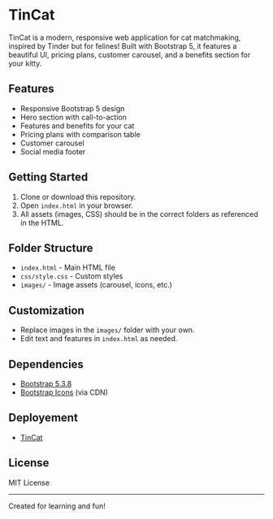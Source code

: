# TinCat

TinCat is a modern, responsive web application for cat matchmaking, inspired by Tinder but for felines! Built with Bootstrap 5, it features a beautiful UI, pricing plans, customer carousel, and a benefits section for your kitty.

## Features
- Responsive Bootstrap 5 design
- Hero section with call-to-action
- Features and benefits for your cat
- Pricing plans with comparison table
- Customer carousel
- Social media footer

## Getting Started
1. Clone or download this repository.
2. Open `index.html` in your browser.
3. All assets (images, CSS) should be in the correct folders as referenced in the HTML.

## Folder Structure
- `index.html` - Main HTML file
- `css/style.css` - Custom styles
- `images/` - Image assets (carousel, icons, etc.)

## Customization
- Replace images in the `images/` folder with your own.
- Edit text and features in `index.html` as needed.

## Dependencies
- [Bootstrap 5.3.8](https://getbootstrap.com/)
- [Bootstrap Icons](https://icons.getbootstrap.com/) (via CDN)

## Deployement 
- [TinCat](https://tincat.vercel.app)

## License
MIT License

---
Created for learning and fun!
